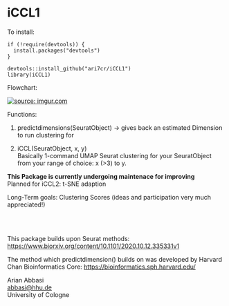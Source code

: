 # iCCL1

To install:

````
if (!require(devtools)) {
  install.packages("devtools")
}

devtools::install_github("ari7cr/iCCL1")
library(iCCL1)
````
Flowchart:

<a href="https://imgur.com/Km0QXPh"><img src="https://i.imgur.com/Km0QXPh.png" title="source: imgur.com" /></a>

Functions:  
1. predictdimensions(SeuratObject) -> gives back an estimated Dimension to run clustering for   

2. iCCL(SeuratObject, x, y)  
Basically 1-command UMAP Seurat clustering for your SeuratObject from your range of choice: x (>3) to y.


<b> This Package is currently undergoing maintenace for improving </b>  
Planned for iCCL2: t-SNE adaption  

Long-Term goals: Clustering Scores (ideas and participation very much appreciated!)  

<br>
<br>


This package builds upon Seurat methods:
https://www.biorxiv.org/content/10.1101/2020.10.12.335331v1

The method which predictdimension() builds on was developed by Harvard Chan Bioinformatics Core:
https://bioinformatics.sph.harvard.edu/  

Arian Abbasi  
abbasi@hhu.de  
University of Cologne  
